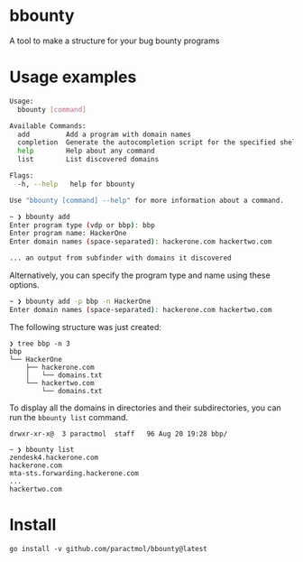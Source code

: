 # bbounty
A tool to make a structure for your bug bounty programs

# Usage examples

```bash
Usage:
  bbounty [command]

Available Commands:
  add         Add a program with domain names
  completion  Generate the autocompletion script for the specified shell
  help        Help about any command
  list        List discovered domains

Flags:
  -h, --help   help for bbounty

Use "bbounty [command] --help" for more information about a command.

~ ❯ bbounty add
Enter program type (vdp or bbp): bbp
Enter program name: HackerOne
Enter domain names (space-separated): hackerone.com hackertwo.com

... an output from subfinder with domains it discovered
```

Alternatively, you can specify the program type and name using these options.
```bash
~ ❯ bbounty add -p bbp -n HackerOne
Enter domain names (space-separated): hackerone.com hackertwo.com
```

The following structure was just created:

```
❯ tree bbp -n 3
bbp
└── HackerOne
    ├── hackerone.com
    │   └── domains.txt
    └── hackertwo.com
        └── domains.txt
```

To display all the domains in directories and their subdirectories, you can run the `bbounty list` command.


```fish
drwxr-xr-x@  3 paractmol  staff   96 Aug 20 19:28 bbp/

~ ❯ bbounty list
zendesk4.hackerone.com
hackerone.com
mta-sts.forwarding.hackerone.com
...
hackertwo.com
```

# Install

`go install -v github.com/paractmol/bbounty@latest`